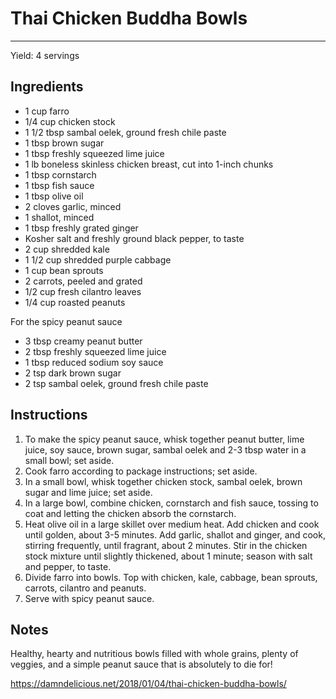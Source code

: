 # Thai Chicken Buddha Bowls
---
Yield: 4 servings

## Ingredients
- 1 cup farro
- 1/4 cup chicken stock
- 1 1/2 tbsp sambal oelek, ground fresh chile paste
- 1 tbsp brown sugar
- 1 tbsp freshly squeezed lime juice
- 1 lb boneless skinless chicken breast, cut into 1-inch chunks
- 1 tbsp cornstarch
- 1 tbsp fish sauce
- 1 tbsp olive oil
- 2 cloves garlic, minced
- 1 shallot, minced
- 1 tbsp freshly grated ginger
- Kosher salt and freshly ground black pepper, to taste
- 2 cup shredded kale
- 1 1/2 cup shredded purple cabbage
- 1 cup bean sprouts
- 2 carrots, peeled and grated
- 1/2 cup fresh cilantro leaves
- 1/4 cup roasted peanuts

For the spicy peanut sauce
- 3 tbsp creamy peanut butter
- 2 tbsp freshly squeezed lime juice
- 1 tbsp reduced sodium soy sauce
- 2 tsp dark brown sugar
- 2 tsp sambal oelek, ground fresh chile paste

## Instructions
1. To make the spicy peanut sauce, whisk together peanut butter, lime juice, soy sauce, brown sugar, sambal oelek and 2-3 tbsp water in a small bowl; set aside.
2. Cook farro according to package instructions; set aside.
3. In a small bowl, whisk together chicken stock, sambal oelek, brown sugar and lime juice; set aside.
4. In a large bowl, combine chicken, cornstarch and fish sauce, tossing to coat and letting the chicken absorb the cornstarch.
5. Heat olive oil in a large skillet over medium heat. Add chicken and cook until golden, about 3-5 minutes. Add garlic, shallot and ginger, and cook, stirring frequently, until fragrant, about 2 minutes. Stir in the chicken stock mixture until slightly thickened, about 1 minute; season with salt and pepper, to taste.
6. Divide farro into bowls. Top with chicken, kale, cabbage, bean sprouts, carrots, cilantro and peanuts.
7. Serve with spicy peanut sauce.


## Notes

Healthy, hearty and nutritious bowls filled with whole grains, plenty of veggies, and a simple peanut sauce that is absolutely to die for!

https://damndelicious.net/2018/01/04/thai-chicken-buddha-bowls/
